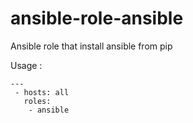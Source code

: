 ansible-role-ansible
====================

Ansible role that install ansible from pip

Usage :
```
---
 - hosts: all
   roles:
    - ansible
```